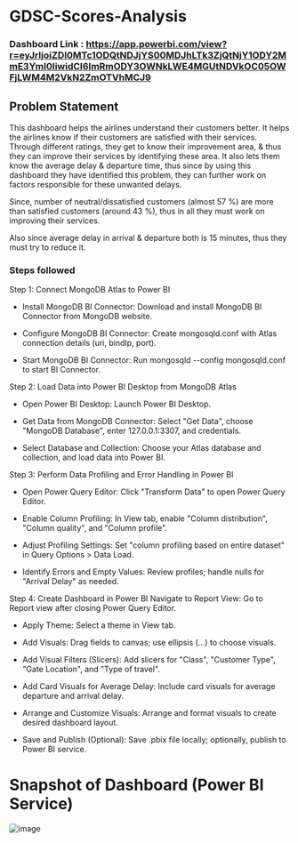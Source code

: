 # GDSC-Scores-Analysis

### Dashboard Link : https://app.powerbi.com/view?r=eyJrIjoiZDI0MTc1ODQtNDJjYS00MDJhLTk3ZjQtNjY1ODY2MmE3YmI0IiwidCI6ImRmODY3OWNkLWE4MGUtNDVkOC05OWFjLWM4M2VkN2ZmOTVhMCJ9
## Problem Statement

This dashboard helps the airlines understand their customers better. It helps the airlines know if their customers are satisfied with their services. Through different ratings, they get to know their improvement area, & thus they can improve their services by identifying these area. It also lets them know the average delay & departure time, thus since by using this dashboard they have identified this problem, they can further work on factors responsible for these unwanted delays.

Since, number of neutral/dissatisfied customers (almost 57 %) are more than satisfied customers (around 43 %), thus in all they must work on improving their services. 

Also since average delay in arrival & departure both is 15 minutes, thus they must try to reduce it.


### Steps followed 

Step 1: Connect MongoDB Atlas to Power BI
- Install MongoDB BI Connector: Download and install MongoDB BI Connector from MongoDB website.

- Configure MongoDB BI Connector: Create mongosqld.conf with Atlas connection details (uri, bindIp, port).

- Start MongoDB BI Connector: Run mongosqld --config mongosqld.conf to start BI Connector.

Step 2: Load Data into Power BI Desktop from MongoDB Atlas
- Open Power BI Desktop: Launch Power BI Desktop.

- Get Data from MongoDB Connector: Select "Get Data", choose "MongoDB Database", enter 127.0.0.1:3307, and credentials.

- Select Database and Collection: Choose your Atlas database and collection, and load data into Power BI.

Step 3: Perform Data Profiling and Error Handling in Power BI
- Open Power Query Editor: Click "Transform Data" to open Power Query Editor.

- Enable Column Profiling: In View tab, enable "Column distribution", "Column quality", and "Column profile".

- Adjust Profiling Settings: Set "column profiling based on entire dataset" in Query Options > Data Load.

- Identify Errors and Empty Values: Review profiles; handle nulls for "Arrival Delay" as needed.

Step 4: Create Dashboard in Power BI
Navigate to Report View: Go to Report view after closing Power Query Editor.

- Apply Theme: Select a theme in View tab.

- Add Visuals: Drag fields to canvas; use ellipsis (...) to choose visuals.

- Add Visual Filters (Slicers): Add slicers for "Class", "Customer Type", "Gate Location", and "Type of travel".

- Add Card Visuals for Average Delay: Include card visuals for average departure and arrival delay.

- Arrange and Customize Visuals: Arrange and format visuals to create desired dashboard layout.

- Save and Publish (Optional): Save .pbix file locally; optionally, publish to Power BI service.
           
# Snapshot of Dashboard (Power BI Service)
![image](https://github.com/KeerthikaGoli/GDSC-Scores-Analysis/assets/141056292/731359ed-906d-478f-a36d-a00fd6bf240d)
